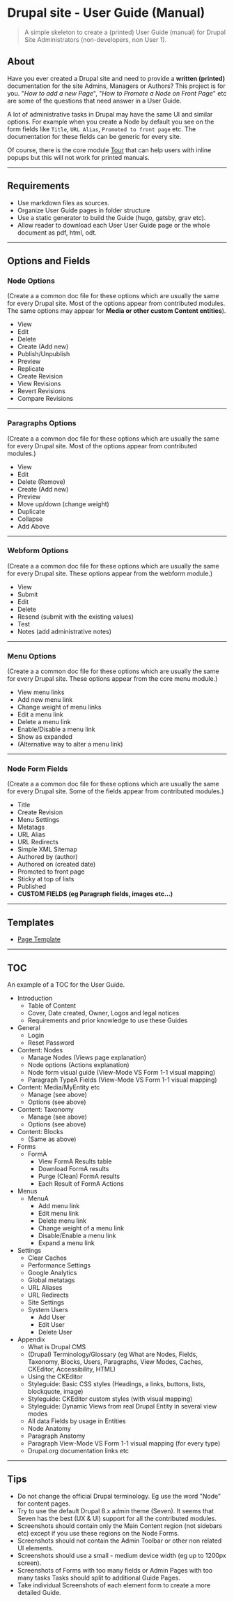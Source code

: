# Drupal site - User Guide (Manual)
> A simple skeleton to create a (printed) User Guide (manual) for Drupal Site Administrators (non-developers, non User 1). 

## About
Have you ever created a Drupal site and need to provide a **written (printed)** documentation for the site Admins, Managers or Authors? This project is for you. "*How to add a new Page*", "*How to Promote a Node on Front Page*" etc are some of the questions that need answer in a User Guide. 

A lot of administrative tasks in Drupal may have the same UI and similar options. For example when you create a Node by default you see on the form fields like `Title`, `URL Alias`, `Promoted to front page` etc. The documentation for these fields can be generic for every site.

Of course, there is the core module [Tour](https://www.drupal.org/docs/8/core/modules/tour) that can help users with inline popups but this will not work for printed manuals.

---

## Requirements
- Use markdown files as sources.
- Organize User Guide pages in folder structure
- Use a static generator to build the Guide (hugo, gatsby, grav etc).
- Allow reader to download each User User Guide page or the whole document as pdf, html, odt.

---

## Options and Fields

### Node Options

(Create a a common doc file for these options which are usually the same for every Drupal site. Most of the options appear from contributed modules. The same options may appear for **Media or other custom Content entities**).

- View
- Edit
- Delete
- Create (Add new)
- Publish/Unpublish
- Preview
- Replicate
- Create Revision
- View Revisions
- Revert Revisions
- Compare Revisions

---

### Paragraphs Options
(Create a a common doc file for these options which are usually the same for every Drupal site. Most of the options appear from contributed modules.)

- View
- Edit
- Delete (Remove)
- Create (Add new)
- Preview
- Move up/down (change weight)
- Duplicate
- Collapse
- Add Above

---

### Webform Options
(Create a a common doc file for these options which are usually the same for every Drupal site. These options appear from the webform module.)

- View
- Submit
- Edit
- Delete
- Resend (submit with the existing values)
- Test
- Notes (add administrative notes)

---

### Menu Options
(Create a a common doc file for these options which are usually the same for every Drupal site. These options appear from the core menu module.)

- View menu links
- Add new menu link
- Change weight of menu links
- Edit a menu link
- Delete a menu link
- Enable/Disable a menu link
- Show as expanded
- (Alternative way to alter a menu link)

---

### Node Form Fields

(Create a a common doc file for these options which are usually the same for every Drupal site. Some of the fields appear from contributed modules.)

- Title
- Create Revision
- Menu Settings
- Metatags
- URL Alias
- URL Redirects
- Simple XML Sitemap
- Authored by (author)
- Authored on (created date)
- Promoted to front page
- Sticky at top of lists
- Published
- **CUSTOM FIELDS (eg Paragraph fields, images etc...)**

---

## Templates
- [Page Template](/master/blob/templates/page/)

---

## TOC
An example of a TOC for the User Guide.

- Introduction
  - Table of Content
  - Cover, Date created, Owner, Logos and legal notices
  - Requirements and prior knowledge to use these Guides
- General
  - Login
  - Reset Password
- Content: Nodes
  - Manage Nodes (Views page explanation)
  - Node options (Actions explanation)
  - Node form visual guide (View-Mode VS Form 1-1 visual mapping)
  - Paragraph TypeA Fields (View-Mode VS Form 1-1 visual mapping)
- Content: Media/MyEntity etc
  - Manage (see above)
  - Options (see above)
- Content: Taxonomy
  - Manage (see above)
  - Options (see above)
- Content: Blocks
  - (Same as above)
- Forms
  - FormA
    - View FormA Results table
    - Download FormA results
    - Purge (Clean) FormA results
    - Each Result of FormA Actions
- Menus
  - MenuA
    - Add menu link
    - Edit menu link
    - Delete menu link
    - Change weight of a menu link
    - Disable/Enable a menu link
    - Expand a menu link
- Settings
  - Clear Caches
  - Performance Settings
  - Google Analytics
  - Global metatags
  - URL Aliases
  - URL Redirects
  - Site Settings
  - System Users
    - Add User
    - Edit User
    - Delete User
- Appendix
    - What is Drupal CMS
    - (Drupal) Terminology/Glossary (eg What are Nodes, Fields, Taxonomy, Blocks, Users, Paragraphs, View Modes, Caches, CKEditor, Accessibility, HTML)
  - Using the CKEditor
  - Styleguide: Basic CSS styles (Headings, a links, buttons, lists, blockquote, image)
  - Styleguide: CKEditor custom styles (with visual mapping)
  - Styleguide: Dynamic Views from real Drupal Entity in several view modes
  - All data Fields by usage in Entities
  - Node Anatomy
  - Paragraph Anatomy
  - Paragraph View-Mode VS Form 1-1 visual mapping (for every type)
  - Drupal.org documentation links etc

---

## Tips
- Do not change the official Drupal terminology. Eg use the word "Node" for content pages.
- Try to use the default Drupal 8.x admin theme (Seven). It seems that Seven has the best (UX & UI) support for all the contributed modules.
- Screenshots should contain only the Main Content region (not sidebars etc) except if you use these regions on the Node Forms.
- Screenshots should not contain the Admin Toolbar or other non related UI elements.
- Screenshots should use a small - medium device width (eg up to 1200px screen).
- Screenshots of Forms with too many fields or Admin Pages with too many tasks Tasks should split to additional Guide Pages.
- Take individual Screenshots of each element form to create a more detailed Guide.

